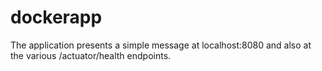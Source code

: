 # dockerapp

The application presents a simple message at localhost:8080 and also at the various /actuator/health endpoints.


